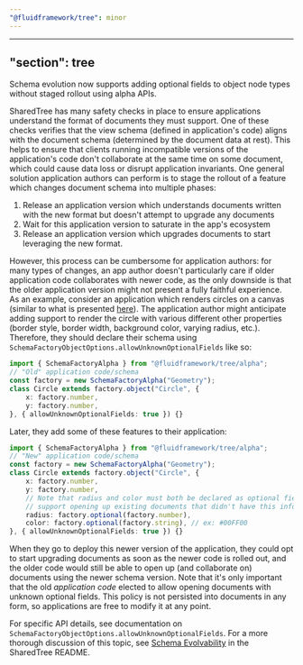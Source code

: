 ```yaml
---
"@fluidframework/tree": minor
---
```

---
"section": tree
---

Schema evolution now supports adding optional fields to object node types without staged rollout using alpha APIs.

SharedTree has many safety checks in place to ensure applications understand the format of documents they must support.
One of these checks verifies that the view schema (defined in application's code) aligns with the document schema (determined by the document data at rest).
This helps to ensure that clients running incompatible versions of the application's code don't collaborate at the same time on some document, which could cause data loss or disrupt application invariants.
One general solution application authors can perform is to stage the rollout of a feature which changes document schema into multiple phases:

1. Release an application version which understands documents written with the new format but doesn't attempt to upgrade any documents
2. Wait for this application version to saturate in the app's ecosystem
3. Release an application version which upgrades documents to start leveraging the new format.

However, this process can be cumbersome for application authors: for many types of changes, an app author doesn't particularly care if older application code collaborates with newer code, as the only downside is that the older application version might not present a fully faithful experience.
As an example, consider an application which renders circles on a canvas (similar to what is presented [here](https://github.com/microsoft/FluidFramework/blob/main/packages/dds/tree/docs/user-facing/schema-evolution.md)).
The application author might anticipate adding support to render the circle with various different other properties (border style, border width, background color, varying radius, etc.).
Therefore, they should declare their schema using `SchemaFactoryObjectOptions.allowUnknownOptionalFields` like so:

```typescript
import { SchemaFactoryAlpha } from "@fluidframework/tree/alpha";
// "Old" application code/schema
const factory = new SchemaFactoryAlpha("Geometry");
class Circle extends factory.object("Circle", {
	x: factory.number,
	y: factory.number,
}, { allowUnknownOptionalFields: true }) {}
```

Later, they add some of these features to their application:

```typescript
import { SchemaFactoryAlpha } from "@fluidframework/tree/alpha";
// "New" application code/schema
const factory = new SchemaFactoryAlpha("Geometry");
class Circle extends factory.object("Circle", {
	x: factory.number,
	y: factory.number,
	// Note that radius and color must both be declared as optional fields since this application must
	// support opening up existing documents that didn't have this information.
	radius: factory.optional(factory.number),
	color: factory.optional(factory.string), // ex: #00FF00
}, { allowUnknownOptionalFields: true }) {}
```

When they go to deploy this newer version of the application, they could opt to start upgrading documents as soon as the newer code is rolled out, and the older code would still be able to open up (and collaborate on) documents using the newer schema version.
Note that it's only important that the old *application code* elected to allow opening documents with unknown optional fields.
This policy is not persisted into documents in any form, so applications are free to modify it at any point.

For specific API details, see documentation on `SchemaFactoryObjectOptions.allowUnknownOptionalFields`.
For a more thorough discussion of this topic, see [Schema Evolvability](https://github.com/microsoft/FluidFramework/tree/main/packages/dds/tree#schema-evolvability) in the SharedTree README.
